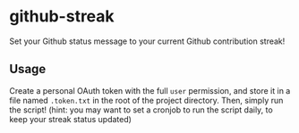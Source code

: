 # github-streak

Set your Github status message to your current Github contribution streak!

## Usage

Create a personal OAuth token with the full `user` permission, and store it in a file named `.token.txt` in the root of the project directory. Then, simply run the script! (hint: you may want to set a cronjob to run the script daily, to keep your streak status updated)
